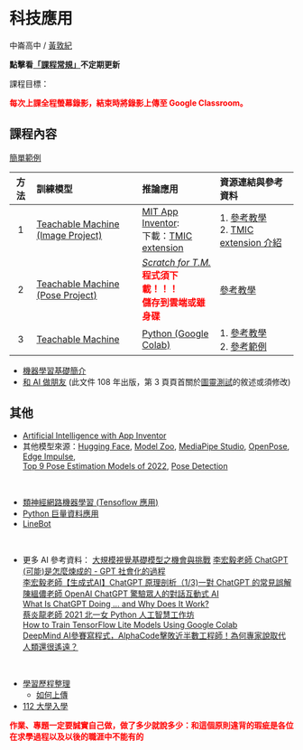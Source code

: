 # 科技應用 

中崙高中 / [黃敦紀](http://nandemoi.github.io/cvs/cv)  

**點擊看[「課程常規」](https://nandemoi.github.io/zl111/rules)不定期更新**

課程目標：

<b><span style="color:red">每次上課全程螢幕錄影，結束時將錄影上傳至 Google Classroom。</span></b>

<!--span style="color:red">請注意課程已根據上學期觀察到的一些問題調整，評量方式也是。請同學毋須詢問上學期對開班級的同學上課經驗，因為會有顯著的不同。</span-->

<!--[上課地點](https://nandemoi.github.io/zl111/schedule.pdf)，-->

<!--規劃全學期 BYOD (自帶電腦)，每次上課前一天請確保電池蓄電充足。如有問題請第一週上課提出。  
**<span style="color:red">需要滑鼠</span>**，最好用筆電或 Chromebook，如果用 iPad 請準備藍芽滑鼠。-->  
  
## 課程內容

[簡單範例](https://www.chipwaygo.com/rps_wizard/)

|方法|訓練模型|推論應用|資源連結與參考資料|
|:-:|:--|:--|:--|
|1|[Teachable Machine (Image Project)](https://teachablemachine.withgoogle.com/train/image)<br>|[MIT App Inventor](https://appinventor.mit.edu/):<br>下載：[TMIC extension](https://codigos.ufsc.br/gqs/tmic/-/blob/master/dist/br.ufsc.gqs.teachablemachineimageclassifier.aix)|1. [參考教學](https://www.youtube.com/watch?v=bY71HR8gK9s)<br>2. [TMIC extension 介紹](https://community.appinventor.mit.edu/t/tmic-app-inventor-extension-for-the-deployment-of-image-classification-models-exported-from-teachable-machine/64411)|
|2|[Teachable Machine (Pose Project)](https://teachablemachine.withgoogle.com/train/pose)|[*Scratch for T.M.*](https://playground.raise.mit.edu/create/)<br><b><span style="color:red">程式須下載！！！<br>儲存到雲端或雖身碟</span></b>|[參考教學](https://www.youtube.com/watch?v=A7TXRVR5Of0)|
|3|[Teachable Machine](https://teachablemachine.withgoogle.com/train)|[Python (Google Colab)](https://colab.research.google.com/?hl=zh-tw)|1. [參考教學](https://youtu.be/dPy4GRpHshk?t=874)<br>2. [參考範例](https://steam.oxxostudio.tw/category/python/ai/ai-teachable-machine.html#a3)|

* [機器學習基礎簡介](https://nandemoi.github.io/zl111/ml.pdf)
* [和 AI 做朋友](https://nandemoi.github.io/zl111/ai_friend.pdf) (此文件 108 年出版，第 3 頁頁首關於[圖靈測試](https://www.techradar.com/opinion/chatgpt-has-passed-the-turing-test-and-if-youre-freaked-out-youre-not-alone)的敘述或須修改)

## 其他

* [Artificial Intelligence with App Inventor](https://www.youtube.com/playlist?list=PLGJQenY714f1nDxdYi3FgrbKmIFjt78AD)
* 其他模型來源：[Hugging Face](https://huggingface.co/models), [Model Zoo](https://modelzoo.co/), [MediaPipe Studio](https://mediapipe-studio.webapps.google.com/home), [OpenPose](https://viso.ai/deep-learning/openpose/), [Edge Impulse](https://edgeimpulse.com/),<br>[Top 9 Pose Estimation Models of 2022](https://medium.com/augmented-startups/top-9-pose-estimation-models-of-2022-70d00b11db43), [Pose Detection](https://github.com/tensorflow/tfjs-models/tree/master/pose-detection)
<br>

* [類神經網路機器學習 (Tensoflow 應用)](https://nandemoi.github.io/zl111/nn.pdf)
* [Python 巨量資料應用](https://nandemoi.github.io/zl111/Python_BigData.pdf)
* [LineBot](https://nandemoi.github.io/zl111/LineBot.pdf)  
<br>

* 更多 AI 參考資料：
[大規模視覺基礎模型之機會與挑戰](https://www.youtube.com/watch?v=sRyBsFjyNpE)
[李宏毅老師 ChatGPT (可能)是怎麼煉成的 - GPT 社會化的過程](https://youtu.be/e0aKI2GGZNg)  
[李宏毅老師【生成式AI】ChatGPT 原理剖析（1/3)一對 ChatGPT 的常見誤解](https://youtu.be/yiY4nPOzJEg)  
[陳縕儂老師 OpenAI ChatGPT 驚驗眾人的對話互動式 AI](https://youtu.be/TnGPmlONfI8)  
[What Is ChatGPT Doing … and Why Does It Work?](https://writings.stephenwolfram.com/2023/02/what-is-chatgpt-doing-and-why-does-it-work/?fbclid=IwAR0bHScxV7fTytaoUCM_c14ApnAsNG-pxv9YiAMJWfC8Ky3kO9wb-GNvSAI)  
[蔡炎龍老師 2021 北一女 Python 人工智慧工作坊](https://youtube.com/playlist?list=PLpltJwWB6egIKy68TSew5cbKamQdjccEE)  
[How to Train TensorFlow Lite Models Using Google Colab](https://www.youtube.com/watch?v=XZ7FYAMCc4M)  
[DeepMind AI參賽寫程式，AlphaCode擊敗近半數工程師！為何專家說取代人類還很遙遠？](https://www.bnext.com.tw/article/67613/deepmind-alphacode)
<br>

* [學習歷程整理](https://nandemoi.github.io/zl111/cv_prep.pdf) 
  * [如何上傳](https://docs.google.com/presentation/d/1aMvKKsgO2DZWiTfOpt0caiETmFdhGXN1x3cZg6d-ydc/edit#slide=id.p)
* [112 大學入學](https://www.cac.edu.tw/cacportal/index.php)  
<!--混成教學時，請<span style="color:red">資訊股長</span>單純就學校指示的作法替遠距上課的同學架好設備。到專科教室上課時也是一樣：將設備帶到專科教室架好
課程中的操作示範如果需要會使用 Google Classroom 中整合的 Meet。-->  
<b><span style="color:red">
作業、專題一定要誠實自己做，做了多少就說多少：和這個原則違背的瑕疵是各位在求學過程以及以後的職涯中不能有的
</span></b>